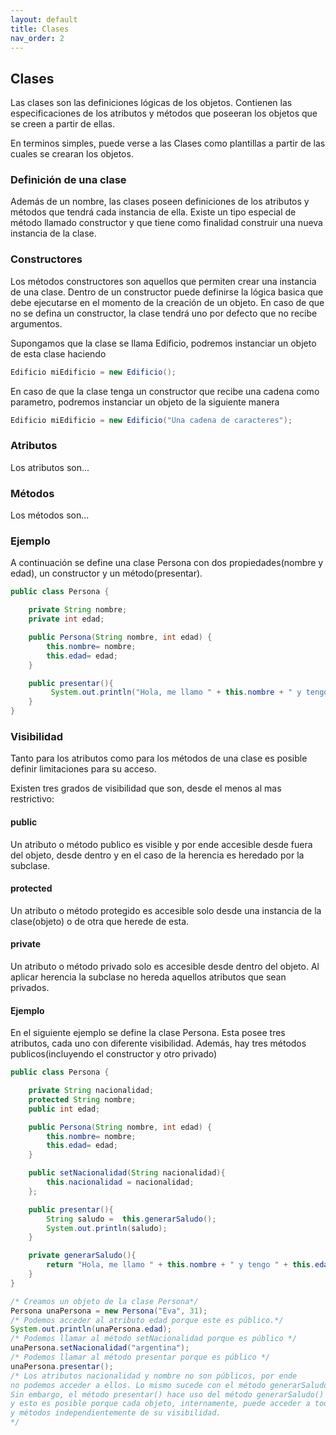 ```yaml
---
layout: default
title: Clases
nav_order: 2
---
```

## Clases
Las clases son las definiciones lógicas de los objetos. Contienen las especificaciones de los atributos y métodos que poseeran los objetos que se creen a partir de ellas.

En terminos simples, puede verse a las Clases como plantillas a partir de las cuales se crearan los objetos.

### Definición de una clase

Además de un nombre, las clases poseen definiciones de los atributos y métodos que tendrá cada instancia de ella. Existe un tipo especial de método llamado constructor y que tiene como finalidad construir una nueva instancia de la clase. 

### Constructores
Los métodos constructores son aquellos que permiten crear una instancia de una clase. Dentro de un constructor  puede definirse la lógica basica que debe ejecutarse en el momento de la creación de un objeto. En caso de que no se defina un constructor, la clase tendrá uno por defecto que no recibe argumentos.

Supongamos que la clase se llama Edificio, podremos instanciar un objeto de esta clase haciendo 
```java
Edificio miEdificio = new Edificio();
```
En caso de que la clase tenga un constructor que recibe una cadena como parametro, podremos instanciar un objeto de la siguiente manera
```java
Edificio miEdificio = new Edificio("Una cadena de caracteres");
```

### Atributos
Los atributos son... 

### Métodos
Los métodos son...

### Ejemplo
A continuación se define una clase Persona con dos propiedades(nombre y edad), un constructor y un método(presentar).

```java
public class Persona {

    private String nombre;
    private int edad;

    public Persona(String nombre, int edad) {
        this.nombre= nombre;
        this.edad= edad;
    }

    public presentar(){
         System.out.println("Hola, me llamo " + this.nombre + " y tengo " + this.edad + "años");
    }
}
```
### Visibilidad

Tanto para los atributos como para los métodos de una clase es posible definir limitaciones para su acceso. 

Existen tres grados de visibilidad que son, desde el menos al mas restrictivo:

#### public
Un atributo o método publico es visible y por ende accesible desde fuera del objeto, desde dentro y en el caso de la herencia es heredado por la subclase.
#### protected
Un atributo o método protegido es accesible solo desde una instancia de la clase(objeto) o de otra que herede de esta.
#### private
Un atributo o método privado solo es accesible desde dentro del objeto. Al aplicar herencia la subclase no hereda aquellos atributos que sean privados.

#### Ejemplo
En el siguiente ejemplo se define la clase Persona. Esta posee tres atributos, cada uno con diferente visibilidad.  Además, hay tres métodos publicos(incluyendo el constructor y otro privado)

```java
public class Persona {

    private String nacionalidad;
    protected String nombre;
    public int edad;

    public Persona(String nombre, int edad) {
        this.nombre= nombre;
        this.edad= edad;
    }

    public setNacionalidad(String nacionalidad){
        this.nacionalidad = nacionalidad;
    };

    public presentar(){
        String saludo =  this.generarSaludo();
        System.out.println(saludo);
    }

    private generarSaludo(){
        return "Hola, me llamo " + this.nombre + " y tengo " + this.edad + "años. Mi nacionalidad es " + this.nacionalidad;
    }
}

/* Creamos un objeto de la clase Persona*/
Persona unaPersona = new Persona("Eva", 31);
/* Podemos acceder al atributo edad porque este es público.*/
System.out.println(unaPersona.edad);
/* Podemos llamar al método setNacionalidad porque es público */
unaPersona.setNacionalidad("argentina");
/* Podemos llamar al método presentar porque es público */
unaPersona.presentar();
/* Los atributos nacionalidad y nombre no son públicos, por ende
no podemos acceder a ellos. Lo mismo sucede con el método generarSaludo().
Sin embargo, el método presentar() hace uso del método generarSaludo()
y esto es posible porque cada objeto, internamente, puede acceder a todos sus atributos
y métodos independientemente de su visibilidad.
*/
```